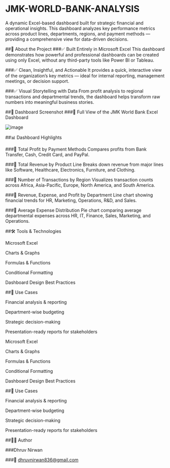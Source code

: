 # JMK-WORLD-BANK-ANALYSIS
A dynamic Excel-based dashboard built for strategic financial and operational insights. This dashboard analyzes key performance metrics across product lines, departments, regions, and payment methods — providing a comprehensive view for data-driven decisions.

##🧾 About the Project
###✅ Built Entirely in Microsoft Excel
This dashboard demonstrates how powerful and professional dashboards can be created using only Excel, without any third-party tools like Power BI or Tableau.

###✅ Clean, Insightful, and Actionable
It provides a quick, interactive view of the organization’s key metrics — ideal for internal reporting, management meetings, or decision support.

###✅ Visual Storytelling with Data
From profit analysis to regional transactions and departmental trends, the dashboard helps transform raw numbers into meaningful business stories.

##📸 Dashboard Screenshot
###📍 Full View of the JMK World Bank Excel Dashboard

![image](https://github.com/user-attachments/assets/b50f9dd5-018d-4e85-b317-e6d1a33498d1)

##📊 Dashboard Highlights

###🔹 Total Profit by Payment Methods
Compares profits from Bank Transfer, Cash, Credit Card, and PayPal.

###🔹 Total Revenue by Product Line
Breaks down revenue from major lines like Software, Healthcare, Electronics, Furniture, and Clothing.

###🔹 Number of Transactions by Region
Visualizes transaction counts across Africa, Asia-Pacific, Europe, North America, and South America.

###🔹 Revenue, Expense, and Profit by Department
Line chart showing financial trends for HR, Marketing, Operations, R&D, and Sales.

###🔹 Average Expense Distribution
Pie chart comparing average departmental expenses across HR, IT, Finance, Sales, Marketing, and Operations.

##🛠️ Tools & Technologies

Microsoft Excel

Charts & Graphs

Formulas & Functions

Conditional Formatting

Dashboard Design Best Practices

##📌 Use Cases

Financial analysis & reporting

Department-wise budgeting

Strategic decision-making

Presentation-ready reports for stakeholders

Microsoft Excel

Charts & Graphs

Formulas & Functions

Conditional Formatting

Dashboard Design Best Practices

##📌 Use Cases

Financial analysis & reporting

Department-wise budgeting

Strategic decision-making

Presentation-ready reports for stakeholders

##👨‍💼 Author

###Dhruv Nirwan

###📧 dhruvnirwan836@gmail.com



